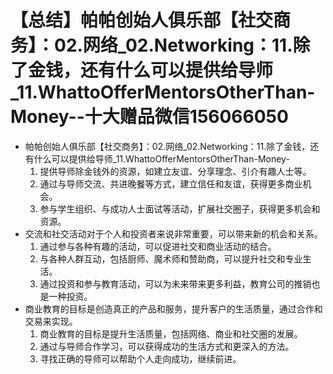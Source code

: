 # 【总结】帕帕创始人俱乐部【社交商务】：02.网络_02.Networking：11.除了金钱，还有什么可以提供给导师_11.WhattoOfferMentorsOtherThan-Money--十大赠品微信156066050

-   帕帕创始人俱乐部【社交商务】：02.网络_02.Networking：11.除了金钱，还有什么可以提供给导师_11.WhattoOfferMentorsOtherThan-Money-
    1.  提供导师除金钱外的资源，如建立友谊、分享理念、引介有趣人士等。
    2.  通过与导师交流、共进晚餐等方式，建立信任和友谊，获得更多商业机会。
    3.  参与学生组织、与成功人士面试等活动，扩展社交圈子，获得更多机会和资源。
-   交流和社交活动对于个人和投资者来说非常重要，可以带来新的机会和关系。
    1.  通过参与各种有趣的活动，可以促进社交和商业活动的结合。
    2.  与各种人群互动，包括厨师、魔术师和赞助商，可以提升社交和专业生活。
    3.  通过投资和参与教育活动，可以为未来带来更多利益，教育公司的推销也是一种投资。
-   商业教育的目标是创造真正的产品和服务，提升客户的生活质量，通过合作和交易来实现。
    1.  商业教育的目标是提升生活质量，包括网络、商业和社交圈的发展。
    2.  通过与导师合作学习，可以获得成功的生活方式和更深入的方法。
    3.  寻找正确的导师可以帮助个人走向成功，继续前进。